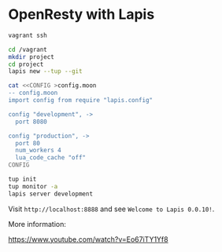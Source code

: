 # OpenResty with Lapis

```sh
vagrant ssh

cd /vagrant
mkdir project
cd project
lapis new --tup --git

cat <<CONFIG >config.moon
-- config.moon
import config from require "lapis.config"

config "development", ->
  port 8080

config "production", ->
  port 80
  num_workers 4
  lua_code_cache "off"
CONFIG

tup init
tup monitor -a
lapis server development
```

Visit `http://localhost:8888` and see `Welcome to Lapis 0.0.10!`.

More information:

https://www.youtube.com/watch?v=Eo67iTY1Yf8
